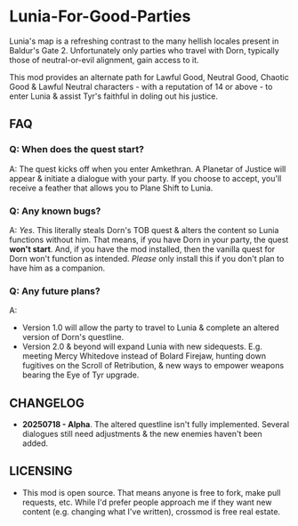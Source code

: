 # Lunia-For-Good-Parties
Lunia's map is a refreshing contrast to the many hellish locales present in Baldur's Gate 2. Unfortunately only parties who travel with Dorn, typically those of neutral-or-evil alignment, gain access to it. 

This mod provides an alternate path for Lawful Good, Neutral Good, Chaotic Good & Lawful Neutral characters - with a reputation of 14 or above - to enter Lunia & assist Tyr's faithful in doling out his justice. 

## FAQ

### Q: When does the quest start? 

A: The quest kicks off when you enter Amkethran. A Planetar of Justice will appear & initiate a dialogue with your party. If you choose to accept, you'll receive a feather that allows you to Plane Shift to Lunia.

### Q: Any known bugs?

A: *Yes*. This literally steals Dorn's TOB quest & alters the content so Lunia functions without him. That means, if you have Dorn in your party, the quest **won't start**. And, if you have the mod installed, then the vanilla quest for Dorn won't function as intended. *Please* only install this if you don't plan to have him as a companion. 

### Q: Any future plans?

A: 

* Version 1.0 will allow the party to travel to Lunia & complete an altered version of Dorn's questline. 
* Version 2.0 & beyond will expand Lunia with new sidequests. E.g. meeting Mercy Whitedove instead of Bolard Firejaw, hunting down fugitives on the Scroll of Retribution, & new ways to empower weapons bearing the Eye of Tyr upgrade. 

## CHANGELOG

* **20250718 - Alpha**. The altered questline isn't fully implemented. Several dialogues still need adjustments & the new enemies haven't been added.

## LICENSING
* This mod is open source. That means anyone is free to fork, make pull requests, etc. While I'd prefer people approach me if they want new content (e.g. changing what I've written), crossmod is free real estate. 
